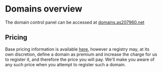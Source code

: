 # Domains overview

The domain control panel can be accessed at [domains.as207960.net](https://domains.as207960.net)

## Pricing
Base pricing information is available [here](https://domains.as207960.net/prices/), 
however a registry may, at its own discretion, define a domain as premium and increase
the charge for us to register it, and therefore the price you will pay. We'll make you
aware of any such price when you attempt to register such a domain.